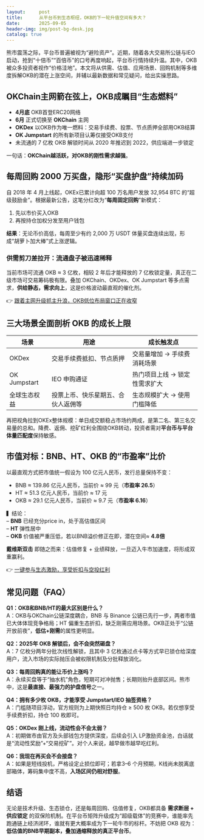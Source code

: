 ```yaml
---
layout:     post
title:      从平台币到生态枢纽，OKB的下一轮升值空间有多大？
date:       2025-09-05
header-img: img/post-bg-desk.jpg
catalog: true
---
```


熊市震荡之际，平台币普遍被视为“避险资产”。近期，随着各大交易所公链与IEO启动，抢到“十倍币”“百倍币”的口号再度响起，平台币行情持续升温。其中，OKB被众多投资者视作“价格洼地”。本文将从供需、估值、应用场景、回购机制等多维度拆解OKB的潜在上涨空间，并辅以最新数据和常见疑问，给出实操思路。

## OKChain主网箭在弦上，OKB成瞩目“生态燃料”

- **4月底** OKB首登ERC20网络  
- **6月** 正式切换至 **OKChain** 主网  
- **OKDex** 以OKB作为唯一燃料：交易手续费、投票、节点质押全部用OKB结算  
- **OK Jumpstart** 的所有新项目认筹仅接受OKB支付  
- 未流通的 7 亿枚 OKB 解锁时间从 2020 年推迟到 2022，供应端进一步锁定  

一句话：**OKChain越活跃，对OKB的刚性需求越强**。

## 每周回购 2000 万买盘，隐形“买盘护盘”持续加码

自 2018 年 4 月上线起，OKEx已累计向超 100 万名用户发放 32,954 BTC 的“超级鼓励金”。根据最新公告，这笔分红改为“**每周固定回购**”新模式：

1. 先以市价买入OKB  
2. 再按持仓加权分发至用户钱包  

**结果**：无论币价高低，每周至少有约 2,000 万 USDT 体量买盘连续出现，形成“胡萝卜加大棒”式上涨逻辑。

### 供需剪刀差拉开：流通盘子被迅速稀释

当前市场可流通 OKB ≈ 3 亿枚，相较 2 年后才能释放的 7 亿枚锁定量，真正在二级市场可交易筹码极有限。叠加 OKChain、OKDex、OK Jumpstart 等多点需求，**供给静态，需求向上**，这是价格波动最直观的催化剂。

👉 [跟着主网升级抓主升浪，OKB低位布局窗口正在收窄](https://okxdog.com/)

## 三大场景全面剖析 OKB 的成长上限

| 场景                  | 用途                              | 成长触发点                   |
|---------------------|---------------------------------|----------------------------|
| OKDex                | 交易手续费抵扣、节点质押               | 交易量增加 → 手续费消耗场景   |
| OK Jumpstart         | IEO 申购通证                      | 热门项目上线 → 锁定性需求扩大 |
| 全球生态权益           | 投票上币、快乐星期五、合伙人返佣等       | 生态规模扩大 → 使用门槛降低   |

再把视角拉到OKEx整体规模：单日成交额稳占市场约两成，是第二名、第三名交易量的总和。降费、返佣、挖矿红利全围绕OKB转动，投资者需对**平台币与平台体量匹配度**保持敏感。

## 市值对标：BNB、HT、OKB 的“市盈率”比价

以最直观方式把市值统一假设为 100 亿元人民币，发行总量保持不变：

- BNB ≈ 139.86 亿元人民币，当前价 ≈ 99 元（**市盈率 26.5**）  
- HT ≈ 51.3 亿元人民币，当前价 ≈ 17 元  
- OKB ≈ 29.1 亿元人民币，当前价 ≈ 9.7 元（**市盈率 6.16**）

▍结论：  
– **BNB** 已经充分price in，处于高估值区间  
– **HT** 弹性居中  
– **OKB** 价值被严重压低，若以BNB溢价修正在即，潜在空间≈ **4.8倍**

**戴维斯双击** 即随之而来：估值修复 + 业绩释放，一旦迈入牛市加速度，将形成双重赢利。

👉 [一键参与生态激励，享受折扣与空投红利](https://okxdog.com/)

## 常见问题（FAQ）

**Q1：OKB和BNB/HT的最大区别是什么？**  
A：OKB与OKChain公链深度耦合，BNB 与 Binance 公链已先行一步，两者市值已大体体现竞争格局；HT 偏重生态折扣，缺乏刚需应用场景。OKB正处于“公链开放前夜”，**低估+刚需**的属性更明显。

**Q2：2025年 OKB 解锁后，会不会突然砸盘？**  
A：7 亿枚分两年分批次线性解锁，且其中 3 亿枚通过点卡等方式早已锁仓给深度用户，流入市场的实际抛压会被权限机制及分批释放消化。

**Q3：每周回购真的能让币价上涨吗？**  
A：永续买盘等于“抽水机”角色，短期可对冲抛售；长期则抬升底部区间。熊市中，这是**最直接、最强力的护盘信号**之一。

**Q4：拥有多少枚 OKB，才能享受 Jumpstart/IEO 抽签资格？**  
A：门槛随项目浮动，官方规则为上期快照日均持仓 ≥ 500 枚 OKB。若仅想享受手续费折扣，持仓 100 枚即可。

**Q5：OKDex 刚上线，流动性会不会太弱？**  
A：初期做市由官方及头部钱包方提供深度，后续会引入 LP激励资金池，白话就是“流动性奖励”+“交易挖矿”。对个人来说，越早做市越早吃红利。

**Q6：我现在再买会不会接盘？**  
A：如果是短线投机，严格设定止损位即可；若拿3–6 个月预期，K线尚未脱离底部箱体，筹码集中度不高，**入场区间仍相对舒服**。

## 结语

无论是技术升级、生态锁仓，还是每周回购、估值修复，OKB都具备 **需求断层 + 供应锁定** 的双保险机制。在平台币矩阵升级成为“超级载体”的竞赛中，谁能率先跑通链上经济闭环，谁就有更大概率成为下一轮牛市的标杆。不妨把 OKB 视为：**低估值的BNB早期副本，叠加通缩释放的真正平台币**。